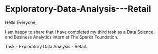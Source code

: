 # Exploratory-Data-Analysis---Retail
Hello Everyone,

I am happy to share that I have completed my third task as a Data Science and Business Analytics intern at The Sparks Foundation.

Task - Exploratory Data Analysis - Retail.
